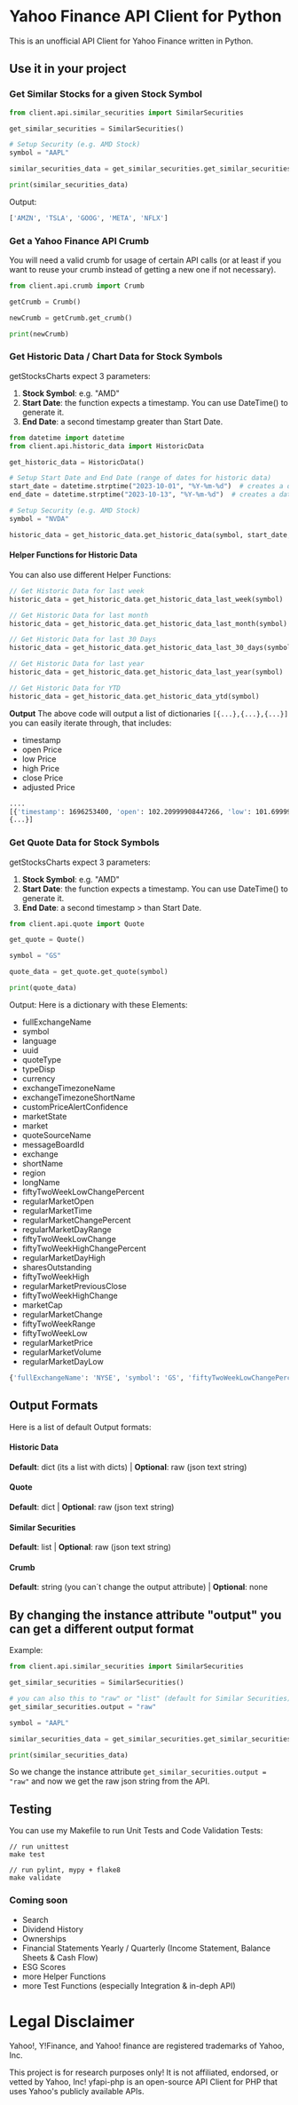 # Yahoo Finance API Client for Python

This is an unofficial API Client for Yahoo Finance written in Python. 


## Use it in your project


### Get Similar Stocks for a given Stock Symbol

```python
from client.api.similar_securities import SimilarSecurities

get_similar_securities = SimilarSecurities()

# Setup Security (e.g. AMD Stock)
symbol = "AAPL"

similar_securities_data = get_similar_securities.get_similar_securities(symbol)

print(similar_securities_data)
```

Output:
```bash
['AMZN', 'TSLA', 'GOOG', 'META', 'NFLX']
```


### Get a Yahoo Finance API Crumb

You will need a valid crumb for usage of certain API calls (or at least if you want to reuse your crumb instead of getting a new one if not necessary).

```python
from client.api.crumb import Crumb

getCrumb = Crumb()

newCrumb = getCrumb.get_crumb()

print(newCrumb)
```


### Get Historic Data / Chart Data for Stock Symbols

getStocksCharts expect 3 parameters:
1. **Stock Symbol**: e.g. "AMD"
2. **Start Date**: the function expects a timestamp. You can use DateTime() to generate it.
3. **End Date**: a second timestamp greater than Start Date.

```python
from datetime import datetime
from client.api.historic_data import HistoricData

get_historic_data = HistoricData()

# Setup Start Date and End Date (range of dates for historic data)
start_date = datetime.strptime("2023-10-01", "%Y-%m-%d")  # creates a datetime object
end_date = datetime.strptime("2023-10-13", "%Y-%m-%d")  # creates a datetime object

# Setup Security (e.g. AMD Stock)
symbol = "NVDA"

historic_data = get_historic_data.get_historic_data(symbol, start_date, end_date)
```

#### Helper Functions for Historic Data

You can also use different Helper Functions:

```php
// Get Historic Data for last week
historic_data = get_historic_data.get_historic_data_last_week(symbol)
```
```php
// Get Historic Data for last month
historic_data = get_historic_data.get_historic_data_last_month(symbol)
```
```php
// Get Historic Data for last 30 Days
historic_data = get_historic_data.get_historic_data_last_30_days(symbol)
```
```php
// Get Historic Data for last year
historic_data = get_historic_data.get_historic_data_last_year(symbol)
```
```php
// Get Historic Data for YTD
historic_data = get_historic_data.get_historic_data_ytd(symbol)
```

**Output**
The above code will output a list of dictionaries ```[{...},{...},{...}] ``` you can easily iterate through, that includes:
- timestamp
- open Price
- low Price
- high Price
- close Price
- adjusted Price

```bash
....
[{'timestamp': 1696253400, 'open': 102.20999908447266, 'low': 101.69999694824219, 'high': 103.70999908447266, 'close': 103.2699966430664, 'adjclose': 103.2699966430664}, 
{...}]
```

### Get Quote Data for Stock Symbols

getStocksCharts expect 3 parameters:
1. **Stock Symbol**: e.g. "AMD"
2. **Start Date**: the function expects a timestamp. You can use DateTime() to generate it.
3. **End Date**: a second timestamp > than Start Date.

```python
from client.api.quote import Quote

get_quote = Quote()

symbol = "GS"

quote_data = get_quote.get_quote(symbol)

print(quote_data)
```

Output:
Here is a dictionary with these Elements:

- fullExchangeName
- symbol
- language
- uuid
- quoteType
- typeDisp
- currency
- exchangeTimezoneName
- exchangeTimezoneShortName
- customPriceAlertConfidence
- marketState
- market
- quoteSourceName
- messageBoardId
- exchange
- shortName
- region
- longName
- fiftyTwoWeekLowChangePercent
- regularMarketOpen
- regularMarketTime
- regularMarketChangePercent
- regularMarketDayRange
- fiftyTwoWeekLowChange
- fiftyTwoWeekHighChangePercent
- regularMarketDayHigh
- sharesOutstanding
- fiftyTwoWeekHigh
- regularMarketPreviousClose
- fiftyTwoWeekHighChange
- marketCap
- regularMarketChange
- fiftyTwoWeekRange
- fiftyTwoWeekLow
- regularMarketPrice
- regularMarketVolume
- regularMarketDayLow

```bash
{'fullExchangeName': 'NYSE', 'symbol': 'GS', 'fiftyTwoWeekLowChangePercent': 0.003757112, 'regularMarketOpen': 298.29, 'language': 'en-US', 'regularMarketTime': 1698091202, ...
```


## Output Formats
Here is a list of default Output formats:

#### Historic Data
**Default**: dict (its a list with dicts) | **Optional**: raw (json text string)

#### Quote
**Default**: dict | **Optional**: raw (json text string)

#### Similar Securities
**Default**: list | **Optional**: raw (json text string)

#### Crumb
**Default**: string (you can´t change the output attribute) | **Optional**: none



## By changing the instance attribute "output" you can get a different output format

Example:

```python
from client.api.similar_securities import SimilarSecurities

get_similar_securities = SimilarSecurities()

# you can also this to "raw" or "list" (default for Similar Securities)
get_similar_securities.output = "raw"

symbol = "AAPL"

similar_securities_data = get_similar_securities.get_similar_securities(symbol)

print(similar_securities_data)
```
So we change the instance attribute ```get_similar_securities.output = "raw"``` and now we get the raw json string from the API.

## Testing
You can use my Makefile to run Unit Tests and Code Validation Tests:
```shell
// run unittest
make test
```
```shell
// run pylint, mypy + flake8
make validate
```


### Coming soon
- Search 
- Dividend History
- Ownerships
- Financial Statements Yearly / Quarterly (Income Statement, Balance Sheets & Cash Flow)
- ESG Scores
- more Helper Functions
- more Test Functions (especially Integration & in-deph API)


# Legal Disclaimer

Yahoo!, Y!Finance, and Yahoo! finance are registered trademarks of Yahoo, Inc.

This project is for research purposes only! It is not affiliated, endorsed, or vetted by Yahoo, Inc!
yfapi-php is an open-source API Client for PHP that uses Yahoo's publicly available APIs.
